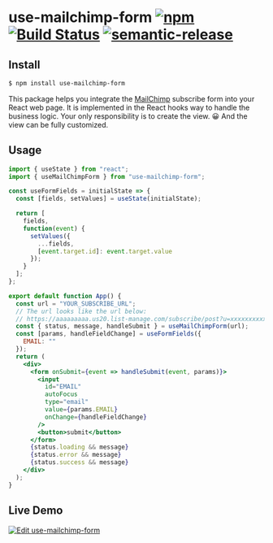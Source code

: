 # use-mailchimp-form [![npm](https://img.shields.io/npm/v/use-mailchimp-form)](https://www.npmjs.com/package/use-mailchimp-form) [![Build Status](https://travis-ci.com/imgarylai/use-mailchimp-form.svg?branch=master)](https://travis-ci.com/imgarylai/use-mailchimp-form) [![semantic-release](https://img.shields.io/badge/%20%20%F0%9F%93%A6%F0%9F%9A%80-semantic--release-e10079.svg)](https://github.com/semantic-release/semantic-release)

## Install

```bash
$ npm install use-mailchimp-form
```

This package helps you integrate the [MailChimp](https://mailchimp.com/) subscribe form into your React web page.
It is implemented in the React hooks way to handle the business logic. Your only responsibility is to create the view. 😀 And the view can be fully customized.      
  
## Usage

```jsx
import { useState } from "react";
import { useMailChimpForm } from "use-mailchimp-form";

const useFormFields = initialState => {
  const [fields, setValues] = useState(initialState);

  return [
    fields,
    function(event) {
      setValues({
        ...fields,
        [event.target.id]: event.target.value
      });
    }
  ];
};

export default function App() {
  const url = "YOUR_SUBSCRIBE_URL";
  // The url looks like the url below:
  // https://aaaaaaaaa.us20.list-manage.com/subscribe/post?u=xxxxxxxxxxxxxxxxxx&amp;id=yyyyyyyyyy
  const { status, message, handleSubmit } = useMailChimpForm(url);
  const [params, handleFieldChange] = useFormFields({
    EMAIL: ""
  });
  return (
    <div>
      <form onSubmit={event => handleSubmit(event, params)}>
        <input
          id="EMAIL"
          autoFocus
          type="email"
          value={params.EMAIL}
          onChange={handleFieldChange}
        />
        <button>submit</button>
      </form>
      {status.loading && message}
      {status.error && message}
      {status.success && message}
    </div>
  );
}

```

## Live Demo

[![Edit use-mailchimp-form](https://codesandbox.io/static/img/play-codesandbox.svg)](https://codesandbox.io/s/use-mailchimp-form-7r3br?fontsize=14&hidenavigation=1&theme=dark)
